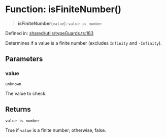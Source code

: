 # Function: isFiniteNumber()

> **isFiniteNumber**(`value`): `value is number`

Defined in: [shared/utils/typeGuards.ts:183](https://github.com/Nick2bad4u/Uptime-Watcher/blob/main/shared/utils/typeGuards.ts#L183)

Determines if a value is a finite number (excludes `Infinity` and
`-Infinity`).

## Parameters

### value

`unknown`

The value to check.

## Returns

`value is number`

True if `value` is a finite number; otherwise, false.
